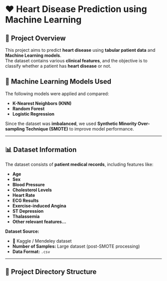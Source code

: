 # ❤️ Heart Disease Prediction using Machine Learning

## 🏥 Project Overview
This project aims to predict **heart disease** using **tabular patient data** and **Machine Learning models**.  
The dataset contains various **clinical features**, and the objective is to classify whether a patient has **heart disease** or not.

## 🔬 Machine Learning Models Used
The following models were applied and compared:
- **K-Nearest Neighbors (KNN)**
- **Random Forest**
- **Logistic Regression**

Since the dataset was **imbalanced**, we used **Synthetic Minority Over-sampling Technique (SMOTE)** to improve model performance.

---

## 📊 Dataset Information
The dataset consists of **patient medical records**, including features like:
- **Age**
- **Sex**
- **Blood Pressure**
- **Cholesterol Levels**
- **Heart Rate**
- **ECG Results**
- **Exercise-induced Angina**
- **ST Depression**
- **Thalassemia**
- **Other relevant features...**

**Dataset Source:**  
- 📁 Kaggle / Mendeley dataset  
- **Number of Samples:** Large dataset (post-SMOTE processing)
- **Data Format:** `.csv`

---

## 📂 Project Directory Structure
